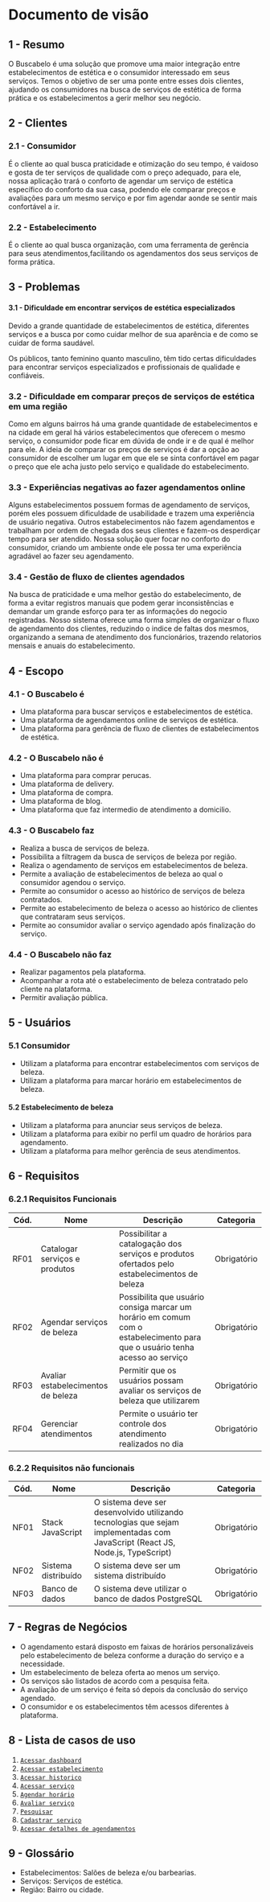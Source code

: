 # Documento de visão
 
## 1 - Resumo
 
O Buscabelo é uma solução que promove uma maior integração entre estabelecimentos de estética e o consumidor interessado em seus serviços. Temos o objetivo de ser uma ponte entre esses dois clientes, ajudando os consumidores na busca de serviços de estética de forma prática e os estabelecimentos a gerir melhor seu negócio.
 
## 2 - Clientes
 
### 2.1 - Consumidor
É o cliente ao qual busca praticidade e otimização do seu tempo, é vaidoso e gosta de ter serviços de qualidade com o preço adequado, para ele, nossa aplicação trará o conforto de agendar um serviço de estética específico do conforto da sua casa, podendo ele comparar preços e avaliações para um mesmo serviço e por fim agendar aonde se sentir mais confortável a ir.
 
### 2.2 - Estabelecimento
É o cliente ao qual busca organização, com uma ferramenta de gerência para seus atendimentos,facilitando os agendamentos dos seus serviços de forma prática.
 
## 3 - Problemas
#### 3.1 - Dificuldade em encontrar serviços de estética especializados
Devido a grande quantidade de estabelecimentos de estética, diferentes serviços e a busca por como cuidar melhor de sua aparência e de como se cuidar de forma saudável.

Os públicos, tanto feminino quanto masculino, têm tido certas dificuldades para encontrar serviços especializados e profissionais de qualidade e confiáveis.
 
### 3.2 - Dificuldade em comparar preços de serviços de estética em uma região
Como em alguns bairros há uma grande quantidade de estabelecimentos e na cidade em geral há vários estabelecimentos que oferecem o mesmo serviço, o consumidor pode ficar em dúvida de onde ir e de qual é melhor para ele. A ideia de comparar os preços de serviços é dar a opção ao consumidor de escolher um lugar em que ele se sinta confortável em pagar o preço que ele acha justo pelo serviço e qualidade do estabelecimento.
 
### 3.3 - Experiências negativas ao fazer agendamentos online
Alguns estabelecimentos possuem formas de agendamento de serviços, porém eles possuem dificuldade de usabilidade e trazem uma experiência de usuário negativa. Outros estabelecimentos não fazem agendamentos e trabalham por ordem de chegada dos seus clientes e fazem-os desperdiçar tempo para ser atendido. Nossa solução quer focar no conforto do consumidor, criando um ambiente onde ele possa ter uma experiência agradável ao fazer seu agendamento.

### 3.4 - Gestão de fluxo de clientes agendados
Na busca de praticidade e uma melhor gestão do estabelecimento, de forma a evitar registros manuais que podem gerar inconsistências e demandar um grande esforço para ter as informações do negocio registradas. Nosso sistema oferece uma forma simples de organizar o fluxo de agendamento dos clientes, reduzindo o indice de faltas dos mesmos, organizando a semana de atendimento dos funcionários, trazendo relatorios mensais e anuais do estabelecimento.
 
## 4 - Escopo
### 4.1 - O Buscabelo é
- Uma plataforma para buscar serviços e estabelecimentos de estética.
- Uma plataforma de agendamentos online de serviços de estética.
- Uma plataforma para gerência de fluxo de clientes de estabelecimentos de estética.
 
### 4.2 - O Buscabelo não é
- Uma plataforma para comprar perucas.
- Uma plataforma de delivery.
- Uma plataforma de compra.
- Uma plataforma de blog.
- Uma plataforma que faz intermedio de atendimento a domicilio.
 
### 4.3 - O Buscabelo faz
- Realiza a busca de serviços de beleza.
- Possibilita a filtragem da busca de serviços de beleza por região.
- Realiza o agendamento de serviços em estabelecimentos de beleza.
- Permite a avaliação de estabelecimentos de beleza ao qual o consumidor agendou o serviço.
- Permite ao consumidor o acesso ao histórico de serviços de beleza contratados.
- Permite ao estabelecimento de beleza o acesso ao histórico de clientes que contrataram seus serviços.
- Permite ao consumidor avaliar o serviço agendado após finalização do serviço. 
 
### 4.4 - O Buscabelo não faz
- Realizar pagamentos pela plataforma.
- Acompanhar a rota até o estabelecimento de beleza contratado pelo cliente na plataforma.
- Permitir avaliação pública.
 
## 5 - Usuários
### 5.1 Consumidor
- Utilizam a plataforma para encontrar estabelecimentos com serviços de beleza.
- Utilizam a plataforma para marcar horário em estabelecimentos de beleza.
 
#### 5.2 Estabelecimento de beleza
- Utilizam a plataforma para anunciar seus serviços de beleza.
- Utilizam a plataforma para exibir no perfil um quadro de horários para agendamento.
- Utilizam a plataforma para melhor gerência de seus atendimentos.
 
## 6 - Requisitos
### 6.2.1 Requisitos Funcionais
| Cód. | Nome | Descrição | Categoria |
| -------- | -------- | -------- | -------- |
| RF01 | Catalogar serviços e produtos | Possibilitar a catalogação dos serviços e produtos ofertados pelo estabelecimentos de beleza | Obrigatório
| RF02 | Agendar serviços de beleza | Possibilita que usuário consiga marcar um horário em comum com o estabelecimento para que o usuário tenha acesso ao serviço | Obrigatório
| RF03 | Avaliar estabelecimentos de beleza | Permitir que os usuários possam avaliar os serviços de beleza que utilizarem |  Obrigatório
| RF04 | Gerenciar atendimentos | Permite o usuário ter controle dos atendimento realizados no dia | Obrigatório
 
### 6.2.2 Requisitos não funcionais
| Cód. | Nome | Descrição | Categoria |
| -------- | -------- | -------- | -------- |
| NF01 | Stack JavaScript | O sistema deve ser desenvolvido utilizando tecnologias que sejam implementadas com JavaScript (React JS, Node.js, TypeScript)  | Obrigatório |
| NF02 | Sistema distribuído | O sistema deve ser um sistema distribuído | Obrigatório |
| NF03 | Banco de dados | O sistema deve utilizar o banco de dados PostgreSQL | Obrigatório |
 
## 7 - Regras de Negócios
- O agendamento estará disposto em faixas de horários personalizáveis pelo estabelecimento de beleza conforme a duração do serviço e a necessidade.
- Um estabelecimento de beleza oferta ao menos um serviço.
- Os serviços são listados de acordo com a pesquisa feita.
- A avaliação de um serviço é feita só depois da conclusão do serviço agendado.
- O consumidor e os estabelecimentos têm acessos diferentes à plataforma.

## 8 - Lista de casos de uso

1. [`Acessar dashboard`](casos_de_uso/acessarDashboard.md)
1. [`Acessar estabelecimento`](casos_de_uso/acessarEstabelecimento.md)
1. [`Acessar historico`](casos_de_uso/acessarHistorico.md)
1. [`Acessar serviço`](casos_de_uso/acessarServico.md)
1. [`Agendar horário`](casos_de_uso/agendarHorario.md)
1. [`Avaliar serviço`](casos_de_uso/avaliarServico.md)
1. [`Pesquisar`](casos_de_uso/buscarEstabelecimentoServico.md)
1. [`Cadastrar serviço`](casos_de_uso/cadastrarServico.md)
1. [`Acessar detalhes de agendamentos`](casos_de_uso/detalheAgendamento.md)
 
## 9 - Glossário
- Estabelecimentos: Salões de beleza e/ou barbearias.
- Serviços: Serviços de estética.
- Região: Bairro ou cidade.
 